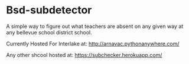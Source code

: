 # Bsd-subdetector
A simple way to figure out what teachers are absent on any given way at any bellevue school district school.


Currently Hosted For Interlake at: http://arnavac.pythonanywhere.com/

Any other shcool hosted at: https://subchecker.herokuapp.com/
